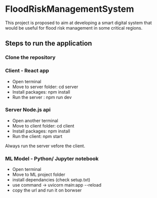 # FloodRiskManagementSystem
This project is proposed to aim at developing a smart digital system that would be useful for flood risk management in some critical regions.

## Steps to run the application

### Clone the repository

### Client - React app
- Open terminal
- Move to server folder: cd server
- Install packages: npm install
- Run the server : npm run dev

### Server Node.js api
- Open another  terminal 
- Move to client folder: cd client
- Install packages: npm install
- Run the client: npm start

Always run the server vefore the client.

### ML Model - Python/ Jupyter notebook
- Open terminal
- Move to ML project folder
- install dependancies (check setup.txt)
- use command -> uvicorn main:app --reload
- copy the url and run it on borwser
